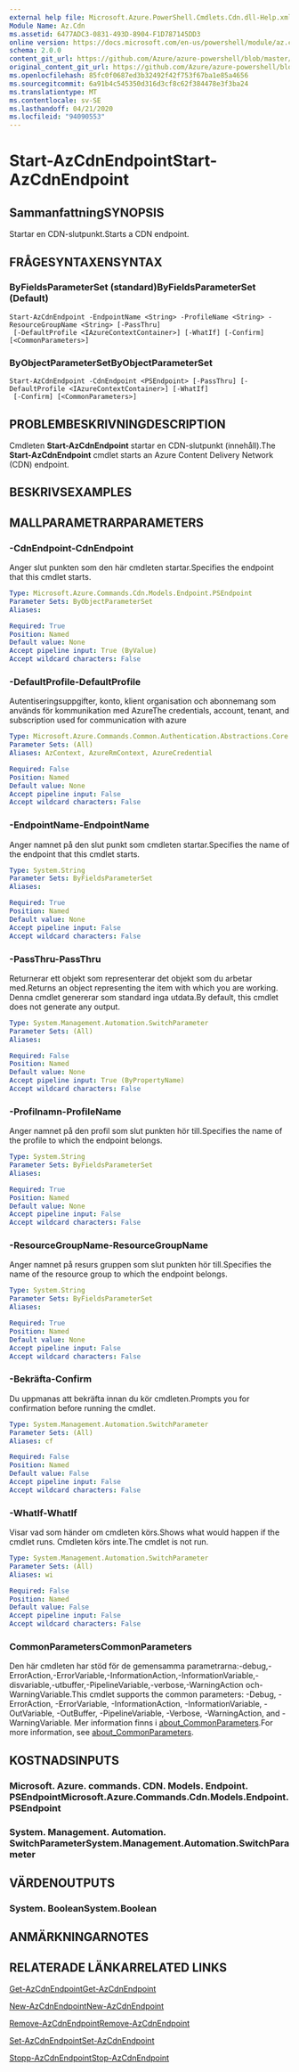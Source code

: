 ```yaml
---
external help file: Microsoft.Azure.PowerShell.Cmdlets.Cdn.dll-Help.xml
Module Name: Az.Cdn
ms.assetid: 6477ADC3-0831-493D-8904-F1D787145DD3
online version: https://docs.microsoft.com/en-us/powershell/module/az.cdn/start-azcdnendpoint
schema: 2.0.0
content_git_url: https://github.com/Azure/azure-powershell/blob/master/src/Cdn/Cdn/help/Start-AzCdnEndpoint.md
original_content_git_url: https://github.com/Azure/azure-powershell/blob/master/src/Cdn/Cdn/help/Start-AzCdnEndpoint.md
ms.openlocfilehash: 85fc0f0687ed3b32492f42f753f67ba1e85a4656
ms.sourcegitcommit: 6a91b4c545350d316d3cf8c62f384478e3f3ba24
ms.translationtype: MT
ms.contentlocale: sv-SE
ms.lasthandoff: 04/21/2020
ms.locfileid: "94090553"
---
```

# <span data-ttu-id="ff9ce-101">Start-AzCdnEndpoint</span><span class="sxs-lookup"><span data-stu-id="ff9ce-101">Start-AzCdnEndpoint</span></span>

## <span data-ttu-id="ff9ce-102">Sammanfattning</span><span class="sxs-lookup"><span data-stu-id="ff9ce-102">SYNOPSIS</span></span>
<span data-ttu-id="ff9ce-103">Startar en CDN-slutpunkt.</span><span class="sxs-lookup"><span data-stu-id="ff9ce-103">Starts a CDN endpoint.</span></span>

## <span data-ttu-id="ff9ce-104">FRÅGESYNTAXEN</span><span class="sxs-lookup"><span data-stu-id="ff9ce-104">SYNTAX</span></span>

### <span data-ttu-id="ff9ce-105">ByFieldsParameterSet (standard)</span><span class="sxs-lookup"><span data-stu-id="ff9ce-105">ByFieldsParameterSet (Default)</span></span>
```
Start-AzCdnEndpoint -EndpointName <String> -ProfileName <String> -ResourceGroupName <String> [-PassThru]
 [-DefaultProfile <IAzureContextContainer>] [-WhatIf] [-Confirm] [<CommonParameters>]
```

### <span data-ttu-id="ff9ce-106">ByObjectParameterSet</span><span class="sxs-lookup"><span data-stu-id="ff9ce-106">ByObjectParameterSet</span></span>
```
Start-AzCdnEndpoint -CdnEndpoint <PSEndpoint> [-PassThru] [-DefaultProfile <IAzureContextContainer>] [-WhatIf]
 [-Confirm] [<CommonParameters>]
```

## <span data-ttu-id="ff9ce-107">PROBLEMBESKRIVNING</span><span class="sxs-lookup"><span data-stu-id="ff9ce-107">DESCRIPTION</span></span>
<span data-ttu-id="ff9ce-108">Cmdleten **Start-AzCdnEndpoint** startar en CDN-slutpunkt (innehåll).</span><span class="sxs-lookup"><span data-stu-id="ff9ce-108">The **Start-AzCdnEndpoint** cmdlet starts an Azure Content Delivery Network (CDN) endpoint.</span></span>

## <span data-ttu-id="ff9ce-109">BESKRIVS</span><span class="sxs-lookup"><span data-stu-id="ff9ce-109">EXAMPLES</span></span>

## <span data-ttu-id="ff9ce-110">MALLPARAMETRAR</span><span class="sxs-lookup"><span data-stu-id="ff9ce-110">PARAMETERS</span></span>

### <span data-ttu-id="ff9ce-111">-CdnEndpoint</span><span class="sxs-lookup"><span data-stu-id="ff9ce-111">-CdnEndpoint</span></span>
<span data-ttu-id="ff9ce-112">Anger slut punkten som den här cmdleten startar.</span><span class="sxs-lookup"><span data-stu-id="ff9ce-112">Specifies the endpoint that this cmdlet starts.</span></span>

```yaml
Type: Microsoft.Azure.Commands.Cdn.Models.Endpoint.PSEndpoint
Parameter Sets: ByObjectParameterSet
Aliases:

Required: True
Position: Named
Default value: None
Accept pipeline input: True (ByValue)
Accept wildcard characters: False
```

### <span data-ttu-id="ff9ce-113">-DefaultProfile</span><span class="sxs-lookup"><span data-stu-id="ff9ce-113">-DefaultProfile</span></span>
<span data-ttu-id="ff9ce-114">Autentiseringsuppgifter, konto, klient organisation och abonnemang som används för kommunikation med Azure</span><span class="sxs-lookup"><span data-stu-id="ff9ce-114">The credentials, account, tenant, and subscription used for communication with azure</span></span>

```yaml
Type: Microsoft.Azure.Commands.Common.Authentication.Abstractions.Core.IAzureContextContainer
Parameter Sets: (All)
Aliases: AzContext, AzureRmContext, AzureCredential

Required: False
Position: Named
Default value: None
Accept pipeline input: False
Accept wildcard characters: False
```

### <span data-ttu-id="ff9ce-115">-EndpointName</span><span class="sxs-lookup"><span data-stu-id="ff9ce-115">-EndpointName</span></span>
<span data-ttu-id="ff9ce-116">Anger namnet på den slut punkt som cmdleten startar.</span><span class="sxs-lookup"><span data-stu-id="ff9ce-116">Specifies the name of the endpoint that this cmdlet starts.</span></span>

```yaml
Type: System.String
Parameter Sets: ByFieldsParameterSet
Aliases:

Required: True
Position: Named
Default value: None
Accept pipeline input: False
Accept wildcard characters: False
```

### <span data-ttu-id="ff9ce-117">-PassThru</span><span class="sxs-lookup"><span data-stu-id="ff9ce-117">-PassThru</span></span>
<span data-ttu-id="ff9ce-118">Returnerar ett objekt som representerar det objekt som du arbetar med.</span><span class="sxs-lookup"><span data-stu-id="ff9ce-118">Returns an object representing the item with which you are working.</span></span>
<span data-ttu-id="ff9ce-119">Denna cmdlet genererar som standard inga utdata.</span><span class="sxs-lookup"><span data-stu-id="ff9ce-119">By default, this cmdlet does not generate any output.</span></span>

```yaml
Type: System.Management.Automation.SwitchParameter
Parameter Sets: (All)
Aliases:

Required: False
Position: Named
Default value: None
Accept pipeline input: True (ByPropertyName)
Accept wildcard characters: False
```

### <span data-ttu-id="ff9ce-120">-Profilnamn</span><span class="sxs-lookup"><span data-stu-id="ff9ce-120">-ProfileName</span></span>
<span data-ttu-id="ff9ce-121">Anger namnet på den profil som slut punkten hör till.</span><span class="sxs-lookup"><span data-stu-id="ff9ce-121">Specifies the name of the profile to which the endpoint belongs.</span></span>

```yaml
Type: System.String
Parameter Sets: ByFieldsParameterSet
Aliases:

Required: True
Position: Named
Default value: None
Accept pipeline input: False
Accept wildcard characters: False
```

### <span data-ttu-id="ff9ce-122">-ResourceGroupName</span><span class="sxs-lookup"><span data-stu-id="ff9ce-122">-ResourceGroupName</span></span>
<span data-ttu-id="ff9ce-123">Anger namnet på resurs gruppen som slut punkten hör till.</span><span class="sxs-lookup"><span data-stu-id="ff9ce-123">Specifies the name of the resource group to which the endpoint belongs.</span></span>

```yaml
Type: System.String
Parameter Sets: ByFieldsParameterSet
Aliases:

Required: True
Position: Named
Default value: None
Accept pipeline input: False
Accept wildcard characters: False
```

### <span data-ttu-id="ff9ce-124">-Bekräfta</span><span class="sxs-lookup"><span data-stu-id="ff9ce-124">-Confirm</span></span>
<span data-ttu-id="ff9ce-125">Du uppmanas att bekräfta innan du kör cmdleten.</span><span class="sxs-lookup"><span data-stu-id="ff9ce-125">Prompts you for confirmation before running the cmdlet.</span></span>

```yaml
Type: System.Management.Automation.SwitchParameter
Parameter Sets: (All)
Aliases: cf

Required: False
Position: Named
Default value: False
Accept pipeline input: False
Accept wildcard characters: False
```

### <span data-ttu-id="ff9ce-126">-WhatIf</span><span class="sxs-lookup"><span data-stu-id="ff9ce-126">-WhatIf</span></span>
<span data-ttu-id="ff9ce-127">Visar vad som händer om cmdleten körs.</span><span class="sxs-lookup"><span data-stu-id="ff9ce-127">Shows what would happen if the cmdlet runs.</span></span>
<span data-ttu-id="ff9ce-128">Cmdleten körs inte.</span><span class="sxs-lookup"><span data-stu-id="ff9ce-128">The cmdlet is not run.</span></span>

```yaml
Type: System.Management.Automation.SwitchParameter
Parameter Sets: (All)
Aliases: wi

Required: False
Position: Named
Default value: False
Accept pipeline input: False
Accept wildcard characters: False
```

### <span data-ttu-id="ff9ce-129">CommonParameters</span><span class="sxs-lookup"><span data-stu-id="ff9ce-129">CommonParameters</span></span>
<span data-ttu-id="ff9ce-130">Den här cmdleten har stöd för de gemensamma parametrarna:-debug,-ErrorAction,-ErrorVariable,-InformationAction,-InformationVariable,-disvariable,-utbuffer,-PipelineVariable,-verbose,-WarningAction och-WarningVariable.</span><span class="sxs-lookup"><span data-stu-id="ff9ce-130">This cmdlet supports the common parameters: -Debug, -ErrorAction, -ErrorVariable, -InformationAction, -InformationVariable, -OutVariable, -OutBuffer, -PipelineVariable, -Verbose, -WarningAction, and -WarningVariable.</span></span> <span data-ttu-id="ff9ce-131">Mer information finns i [about_CommonParameters](http://go.microsoft.com/fwlink/?LinkID=113216).</span><span class="sxs-lookup"><span data-stu-id="ff9ce-131">For more information, see [about_CommonParameters](http://go.microsoft.com/fwlink/?LinkID=113216).</span></span>

## <span data-ttu-id="ff9ce-132">KOSTNADS</span><span class="sxs-lookup"><span data-stu-id="ff9ce-132">INPUTS</span></span>

### <span data-ttu-id="ff9ce-133">Microsoft. Azure. commands. CDN. Models. Endpoint. PSEndpoint</span><span class="sxs-lookup"><span data-stu-id="ff9ce-133">Microsoft.Azure.Commands.Cdn.Models.Endpoint.PSEndpoint</span></span>

### <span data-ttu-id="ff9ce-134">System. Management. Automation. SwitchParameter</span><span class="sxs-lookup"><span data-stu-id="ff9ce-134">System.Management.Automation.SwitchParameter</span></span>

## <span data-ttu-id="ff9ce-135">VÄRDEN</span><span class="sxs-lookup"><span data-stu-id="ff9ce-135">OUTPUTS</span></span>

### <span data-ttu-id="ff9ce-136">System. Boolean</span><span class="sxs-lookup"><span data-stu-id="ff9ce-136">System.Boolean</span></span>

## <span data-ttu-id="ff9ce-137">ANMÄRKNINGAR</span><span class="sxs-lookup"><span data-stu-id="ff9ce-137">NOTES</span></span>

## <span data-ttu-id="ff9ce-138">RELATERADE LÄNKAR</span><span class="sxs-lookup"><span data-stu-id="ff9ce-138">RELATED LINKS</span></span>

[<span data-ttu-id="ff9ce-139">Get-AzCdnEndpoint</span><span class="sxs-lookup"><span data-stu-id="ff9ce-139">Get-AzCdnEndpoint</span></span>](./Get-AzCdnEndpoint.md)

[<span data-ttu-id="ff9ce-140">New-AzCdnEndpoint</span><span class="sxs-lookup"><span data-stu-id="ff9ce-140">New-AzCdnEndpoint</span></span>](./New-AzCdnEndpoint.md)

[<span data-ttu-id="ff9ce-141">Remove-AzCdnEndpoint</span><span class="sxs-lookup"><span data-stu-id="ff9ce-141">Remove-AzCdnEndpoint</span></span>](./Remove-AzCdnEndpoint.md)

[<span data-ttu-id="ff9ce-142">Set-AzCdnEndpoint</span><span class="sxs-lookup"><span data-stu-id="ff9ce-142">Set-AzCdnEndpoint</span></span>](./Set-AzCdnEndpoint.md)

[<span data-ttu-id="ff9ce-143">Stopp-AzCdnEndpoint</span><span class="sxs-lookup"><span data-stu-id="ff9ce-143">Stop-AzCdnEndpoint</span></span>](./Stop-AzCdnEndpoint.md)


